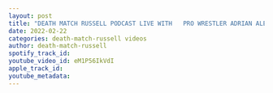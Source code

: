 ```yaml
---
layout: post
title: "DEATH MATCH RUSSELL PODCAST LIVE WITH   PRO WRESTLER ADRIAN ALEXANDER DON’T MISS IT!"
date: 2022-02-22
categories: death-match-russell videos
author: death-match-russell
spotify_track_id: 
youtube_video_id: eM1P56IkVdI
apple_track_id: 
youtube_metadata: 
---
```

